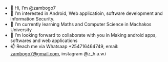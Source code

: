 - 👋 Hi, I’m @zambogo7
- 👀 I’m interested in Android, Web applicatioin, software development and information Security.
- 🌱 I’m currently learning Maths and Computer Science in Machakos University
- 💞️ I’m looking forward to collaborate with you in Making android apps, softwares and web applications
- 📫 Reach me via Whatsaap +254716464749, email: zambogo7@gmail.com, instagram @z_h.a.w.i

<!---
zambogo7/zambogo7 is a ✨ special ✨ repository because its `README.md` (this file) appears on your GitHub profile.
You can click the Preview link to take a look at your changes.
--->
